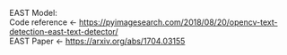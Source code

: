 EAST Model: \
Code reference <- https://pyimagesearch.com/2018/08/20/opencv-text-detection-east-text-detector/ \
EAST Paper <- https://arxiv.org/abs/1704.03155
